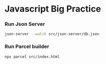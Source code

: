 # Javascript Big Practice

### Run Json Server

```bash
json-server --watch src/json-server/db.json
```

### Run Parcel builder

```bash
npx parcel src/index.html
```
